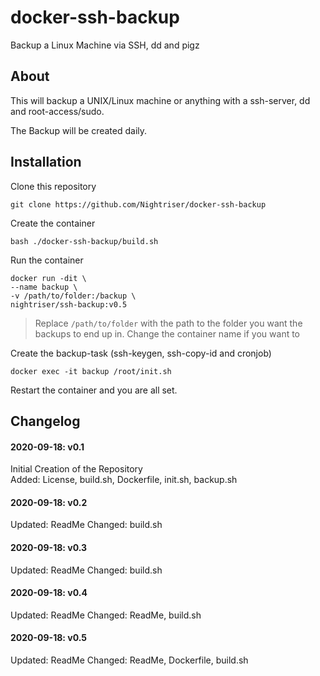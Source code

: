 # docker-ssh-backup
 Backup a Linux Machine via SSH, dd and pigz



## About

This will backup a UNIX/Linux machine or anything with a ssh-server, dd and root-access/sudo.

The Backup will be created daily.


## Installation

Clone this repository

	git clone https://github.com/Nightriser/docker-ssh-backup

Create the container

	bash ./docker-ssh-backup/build.sh

Run the container

	docker run -dit \
	--name backup \
	-v /path/to/folder:/backup \
	nightriser/ssh-backup:v0.5

> Replace `/path/to/folder` with the path to the folder you want the backups to end up in.
> Change the container name if you want to

Create the backup-task (ssh-keygen, ssh-copy-id and cronjob)

	docker exec -it backup /root/init.sh

Restart the container and you are all set.

## Changelog
#### 2020-09-18: v0.1
Initial Creation of the Repository<br>
Added: License, build.sh, Dockerfile, init.sh, backup.sh<br>

#### 2020-09-18: v0.2
Updated: ReadMe
Changed: build.sh

#### 2020-09-18: v0.3
Updated: ReadMe
Changed: build.sh

#### 2020-09-18: v0.4
Updated: ReadMe
Changed: ReadMe, build.sh

#### 2020-09-18: v0.5
Updated: ReadMe
Changed: ReadMe, Dockerfile, build.sh
